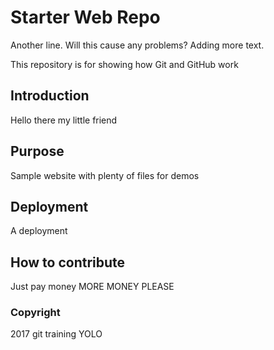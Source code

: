 # Starter Web Repo
Another line.
Will this cause any problems? Adding more text.

This repository is for showing how Git and GitHub work

## Introduction
Hello there my little friend

## Purpose

Sample website with plenty of files for demos

## Deployment
A deployment

## How to contribute
Just pay money
MORE MONEY PLEASE

### Copyright
2017 git training
YOLO